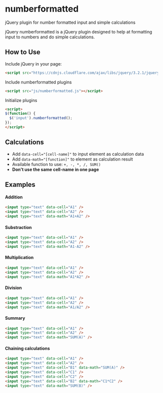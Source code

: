 # numberformatted
jQuery plugin for number formatted input and simple calculations

jQuery numberformatted is a jQuery plugin designed to help at formatting input to numbers and do simple calculations.

## How to Use
Include jQuery in your page:
```html
<script src="https://cdnjs.cloudflare.com/ajax/libs/jquery/3.2.1/jquery.min.js"></script>
```
Include numberformatted plugins
```html
<script src="js/numberformatted.js"></script>
```
Initialize plugins

```html
<script>
$(function() {
  $('input').numberformatted();
});
</script>
```

## Calculations
* Add `data-cell="[cell-name]"` to input element as calculation data
* Add `data-math="[function]"` to element as calculation result
* Available function to use: `+, -, *, /, SUM()`
* **Don't use the same cell-name in one page**

## Examples

#### Addition
```html
<input type="text" data-cell="A1" />
<input type="text" data-cell="A2" />
<input type="text" data-math="A1+A2" />
```

#### Substraction
```html
<input type="text" data-cell="A1" />
<input type="text" data-cell="A2" />
<input type="text" data-math="A1-A2" />
```

#### Multiplication
```html
<input type="text" data-cell="A1" />
<input type="text" data-cell="A2" />
<input type="text" data-math="A1*A2" />
```

#### Division
```html
<input type="text" data-cell="A1" />
<input type="text" data-cell="A2" />
<input type="text" data-math="A1/A2" />
```

#### Summary
```html
<input type="text" data-cell="A1" />
<input type="text" data-cell="A2" />
<input type="text" data-math="SUM(A)" />
```

#### Chaining calculations
```html
<input type="text" data-cell="A1" />
<input type="text" data-cell="A2" />
<input type="text" data-cell="B1" data-math="SUM(A)" />
<input type="text" data-cell="C1" />
<input type="text" data-cell="C2" />
<input type="text" data-cell="B2" data-math="C1*C2" />
<input type="text" data-math="SUM(B)" />
```
